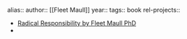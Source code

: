 alias::
author:: [[Fleet Maull]]
year::
tags:: book
rel-projects::


- [Radical Responsibility by Fleet Maull PhD](https://www.radicalresponsibilitybook.com/?r_done=1)
-

